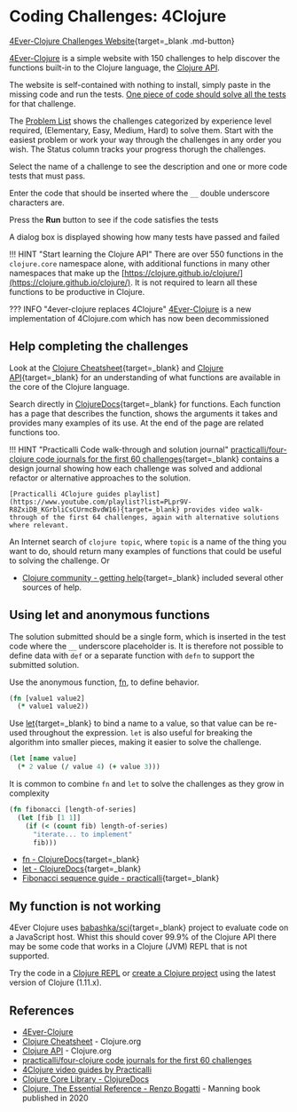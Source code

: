 # Coding Challenges: 4Clojure

[4Ever-Clojure Challenges Website](https://4clojure.oxal.org/){target=_blank .md-button}

[4Ever-Clojure](https://4clojure.oxal.org/) is a simple website with 150 challenges to help discover the functions built-in to the Clojure language, the [Clojure API](https://clojure.github.io/clojure/).

The website is self-contained with nothing to install, simply paste in the missing code and run the tests.  [One piece of code should solve all the tests](#using-let-and-anonymous-functions) for that challenge.

The [Problem List](https://4clojure.oxal.org/) shows the challenges categorized by experience level required, (Elementary, Easy, Medium, Hard) to solve them.  Start with the easiest problem or work your way through the challenges in any order you wish.  The Status column tracks your progress thorugh the challenges.

Select the name of a challenge to see the description and one or more code tests that must pass.

Enter the code that should be inserted where the `__` double underscore characters are.

Press the **Run** button to see if the code satisfies the tests

A dialog box is displayed showing how many tests have passed and failed

!!! HINT "Start learning the Clojure API"
    There are over 550 functions in the `clojure.core` namespace alone, with additional functions in many other namespaces that make up the [https://clojure.github.io/clojure/](https://clojure.github.io/clojure/).  It is not required to learn all these functions to be productive in Clojure.


??? INFO "4ever-clojure replaces 4Clojure"
    [4Ever-Clojure](https://4clojure.oxal.org/) is a new implementation of 4Clojure.com which has now been decommissioned


## Help completing the challenges

Look at the [Clojure Cheatsheet](https://clojure.org/api/cheatsheet){target=_blank} and [Clojure API](https://clojure.org/api/){target=_blank} for an understanding of what functions are available in the core of the Clojure language.

Search directly in [ClojureDocs](https://clojuredocs.org/core-library){target=_blank} for functions.  Each function has a page that describes the function, shows the arguments it takes and provides many examples of its use.  At the end of the page are related functions too.

!!! HINT "Practicalli Code walk-through and solution journal"
    [practicalli/four-clojure code journals for the first 60 challenges](https://github.com/practicalli/four-clojure/){target=_blank} contains a design journal showing how each challenge was solved and addional refactor or alternative approaches to the solution.

    [Practicalli 4Clojure guides playlist](https://www.youtube.com/playlist?list=PLpr9V-R8ZxiDB_KGrbliCsCUrmcBvdW16){target=_blank} provides video walk-through of the first 64 challenges, again with alternative solutions where relevant.


An Internet search of `clojure topic`, where `topic` is a name of the thing you want to do, should return many examples of functions that could be useful to solving the challenge.  Or

* [Clojure community - getting help](https://practicalli.github.io/blog/posts/cloure-community-getting-help/){target=_blank} included several other sources of help.


## Using let and anonymous functions

The solution submitted should be a single form, which is inserted in the test code where the `__` underscore placeholder is.  It is therefore not possible to define data with `def` or a separate function with `defn` to support the submitted solution.

Use the anonymous function, [fn](), to define behavior.

```clojure
(fn [value1 value2]
  (* value1 value2))
```

Use [let](https://clojuredocs.org/clojure.core/let){target=_blank} to bind a name to a value, so that value can be re-used throughout the expression.  `let` is also useful for breaking the algorithm into smaller pieces, making it easier to solve the challenge.

```clojure
(let [name value]
  (* 2 value (/ value 4) (+ value 3)))
```

It is common to combine `fn` and `let` to solve the challenges as they grow in complexity

```clojure
(fn fibonacci [length-of-series]
  (let [fib [1 1]]
    (if (< (count fib) length-of-series)
      "iterate... to implement"
      fib)))
```

* [fn - ClojureDocs](https://clojuredocs.org/clojure.core/fn){target=_blank}
* [let - ClojureDocs](https://clojuredocs.org/clojure.core/let){target=_blank}
* [Fibonacci sequence guide - practicalli](https://github.com/practicalli/four-clojure/blob/master/src/four_clojure/026_fibonacci_sequence.clj){target=_blank}


## My function is not working

4Ever Clojure uses [babashka/sci](https://github.com/babashka/sci){target=_blank} project to evaluate code on a JavaScript host.  Whist this should cover 99.9% of the Clojure API there may be some code that works in a Clojure (JVM) REPL that is not supported.

Try the code in a [Clojure REPL](/clojure/clojure-cli/rebel-repl/) or [create a Clojure project](/clojure/clojure-cli/create-projects.md) using the latest version of Clojure (1.11.x).


## References
* [4Ever-Clojure](https://4clojure.oxal.com/)
* [Clojure Cheatsheet](https://clojure.org/api/cheatsheet) - Clojure.org
* [Clojure API](https://clojure.github.io/clojure/) - Clojure.org
* [practicalli/four-clojure code journals for the first 60 challenges](https://github.com/practicalli/four-clojure/)
* [4Clojure video guides by Practicalli](https://www.youtube.com/playlist?list=PLpr9V-R8ZxiDB_KGrbliCsCUrmcBvdW16)
* [Clojure Core Library - ClojureDocs](https://clojuredocs.org/core-library)
* [Clojure, The Essential Reference - Renzo Bogatti](https://www.manning.com/books/clojure-the-essential-reference) - Manning book published in 2020
